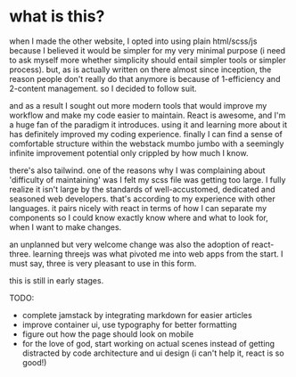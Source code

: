# what is this?

when I made the other website, I opted into using plain html/scss/js because I believed it would be simpler for my very minimal purpose (i need to ask myself more whether simplicity should entail simpler tools or simpler process). but, as is actually written on there almost since inception, the reason people don't really do that anymore is because of 1-efficiency and 2-content management. so I decided to follow suit.

and as a result I sought out more modern tools that would improve my workflow and make my code easier to maintain. React is awesome, and I'm a huge fan of the paradigm it introduces. using it and learning more about it has definitely improved my coding experience. finally I can find a sense of comfortable structure within the webstack mumbo jumbo with a seemingly infinite improvement potential only crippled by how much I know.

there's also tailwind. one of the reasons why I was complaining about 'difficulty of maintaining' was I felt my scss file was getting too large. I fully realize it isn't large by the standards of well-accustomed, dedicated and seasoned web developers. that's according to my experience with other languages. it pairs nicely with react in terms of how I can separate my components so I could know exactly know where and what to look for, when I want to make changes.

an unplanned but very welcome change was also the adoption of react-three. learning threejs was what pivoted me into web apps from the start. I must say, three is very pleasant to use in this form.

this is still in early stages.

TODO:

- complete jamstack by integrating markdown for easier articles
- improve container ui, use typography for better formatting
- figure out how the page should look on mobile
- for the love of god, start working on actual scenes instead of getting distracted by code architecture and ui design (i can't help it, react is so good!)
